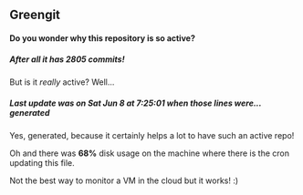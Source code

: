 ## Greengit

#### Do you wonder why this repository is so active?

##### After all it has 2805 commits!

But is it *really* active? Well...

##### Last update was on Sat Jun 8 at 7:25:01 when those lines were... generated

Yes, generated, because it certainly helps a lot to have such an active repo!

Oh and there was **68%** disk usage on the machine
where there is the cron updating this file.

Not the best way to monitor a VM in the cloud but it works! :)
